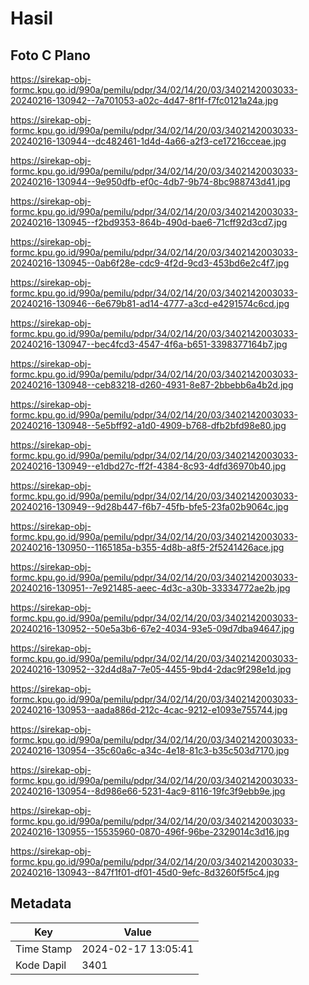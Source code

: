 # Hasil

## Foto C Plano

https://sirekap-obj-formc.kpu.go.id/990a/pemilu/pdpr/34/02/14/20/03/3402142003033-20240216-130942--7a701053-a02c-4d47-8f1f-f7fc0121a24a.jpg

https://sirekap-obj-formc.kpu.go.id/990a/pemilu/pdpr/34/02/14/20/03/3402142003033-20240216-130944--dc482461-1d4d-4a66-a2f3-ce17216cceae.jpg

https://sirekap-obj-formc.kpu.go.id/990a/pemilu/pdpr/34/02/14/20/03/3402142003033-20240216-130944--9e950dfb-ef0c-4db7-9b74-8bc988743d41.jpg

https://sirekap-obj-formc.kpu.go.id/990a/pemilu/pdpr/34/02/14/20/03/3402142003033-20240216-130945--f2bd9353-864b-490d-bae6-71cff92d3cd7.jpg

https://sirekap-obj-formc.kpu.go.id/990a/pemilu/pdpr/34/02/14/20/03/3402142003033-20240216-130945--0ab6f28e-cdc9-4f2d-9cd3-453bd6e2c4f7.jpg

https://sirekap-obj-formc.kpu.go.id/990a/pemilu/pdpr/34/02/14/20/03/3402142003033-20240216-130946--6e679b81-ad14-4777-a3cd-e4291574c6cd.jpg

https://sirekap-obj-formc.kpu.go.id/990a/pemilu/pdpr/34/02/14/20/03/3402142003033-20240216-130947--bec4fcd3-4547-4f6a-b651-3398377164b7.jpg

https://sirekap-obj-formc.kpu.go.id/990a/pemilu/pdpr/34/02/14/20/03/3402142003033-20240216-130948--ceb83218-d260-4931-8e87-2bbebb6a4b2d.jpg

https://sirekap-obj-formc.kpu.go.id/990a/pemilu/pdpr/34/02/14/20/03/3402142003033-20240216-130948--5e5bff92-a1d0-4909-b768-dfb2bfd98e80.jpg

https://sirekap-obj-formc.kpu.go.id/990a/pemilu/pdpr/34/02/14/20/03/3402142003033-20240216-130949--e1dbd27c-ff2f-4384-8c93-4dfd36970b40.jpg

https://sirekap-obj-formc.kpu.go.id/990a/pemilu/pdpr/34/02/14/20/03/3402142003033-20240216-130949--9d28b447-f6b7-45fb-bfe5-23fa02b9064c.jpg

https://sirekap-obj-formc.kpu.go.id/990a/pemilu/pdpr/34/02/14/20/03/3402142003033-20240216-130950--1165185a-b355-4d8b-a8f5-2f5241426ace.jpg

https://sirekap-obj-formc.kpu.go.id/990a/pemilu/pdpr/34/02/14/20/03/3402142003033-20240216-130951--7e921485-aeec-4d3c-a30b-33334772ae2b.jpg

https://sirekap-obj-formc.kpu.go.id/990a/pemilu/pdpr/34/02/14/20/03/3402142003033-20240216-130952--50e5a3b6-67e2-4034-93e5-09d7dba94647.jpg

https://sirekap-obj-formc.kpu.go.id/990a/pemilu/pdpr/34/02/14/20/03/3402142003033-20240216-130952--32d4d8a7-7e05-4455-9bd4-2dac9f298e1d.jpg

https://sirekap-obj-formc.kpu.go.id/990a/pemilu/pdpr/34/02/14/20/03/3402142003033-20240216-130953--aada886d-212c-4cac-9212-e1093e755744.jpg

https://sirekap-obj-formc.kpu.go.id/990a/pemilu/pdpr/34/02/14/20/03/3402142003033-20240216-130954--35c60a6c-a34c-4e18-81c3-b35c503d7170.jpg

https://sirekap-obj-formc.kpu.go.id/990a/pemilu/pdpr/34/02/14/20/03/3402142003033-20240216-130954--8d986e66-5231-4ac9-8116-19fc3f9ebb9e.jpg

https://sirekap-obj-formc.kpu.go.id/990a/pemilu/pdpr/34/02/14/20/03/3402142003033-20240216-130955--15535960-0870-496f-96be-2329014c3d16.jpg

https://sirekap-obj-formc.kpu.go.id/990a/pemilu/pdpr/34/02/14/20/03/3402142003033-20240216-130943--847f1f01-df01-45d0-9efc-8d3260f5f5c4.jpg


## Metadata

| Key        | Value               |
| ---------- | ------------------- |
| Time Stamp | 2024-02-17 13:05:41 |
| Kode Dapil | 3401                |



